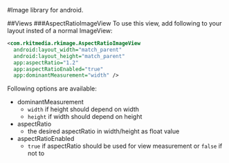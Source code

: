 #Image library for android.

##Views
###AspectRatioImageView
To use this view, add following to your layout insted of a normal ImageView:
``` xml
<com.rkitmedia.rkimage.AspectRatioImageView
  android:layout_width="match_parent"
  android:layout_height="match_parent"
  app:aspectRatio="1.2"
  app:aspectRatioEnabled="true"
  app:dominantMeasurement="width" />
```
Following options are available:
* dominantMeasurement
   * ```width``` if height should depend on width
   * ```height``` if width should depend on height
* aspectRatio
   * the desired aspectRatio in width/height as float value
* aspectRatioEnabled
  * ```true``` if aspectRatio should be used for view measurement or ```false``` if not to
